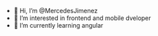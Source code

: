 - 👋 Hi, I’m @MercedesJimenez
- 👀 I’m interested in frontend and mobile dveloper
- 🌱 I’m currently learning angular
